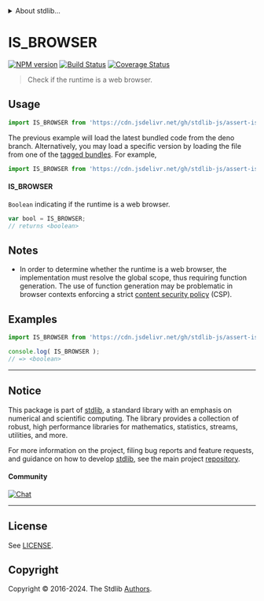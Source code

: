 <!--

@license Apache-2.0

Copyright (c) 2018 The Stdlib Authors.

Licensed under the Apache License, Version 2.0 (the "License");
you may not use this file except in compliance with the License.
You may obtain a copy of the License at

   http://www.apache.org/licenses/LICENSE-2.0

Unless required by applicable law or agreed to in writing, software
distributed under the License is distributed on an "AS IS" BASIS,
WITHOUT WARRANTIES OR CONDITIONS OF ANY KIND, either express or implied.
See the License for the specific language governing permissions and
limitations under the License.

-->


<details>
  <summary>
    About stdlib...
  </summary>
  <p>We believe in a future in which the web is a preferred environment for numerical computation. To help realize this future, we've built stdlib. stdlib is a standard library, with an emphasis on numerical and scientific computation, written in JavaScript (and C) for execution in browsers and in Node.js.</p>
  <p>The library is fully decomposable, being architected in such a way that you can swap out and mix and match APIs and functionality to cater to your exact preferences and use cases.</p>
  <p>When you use stdlib, you can be absolutely certain that you are using the most thorough, rigorous, well-written, studied, documented, tested, measured, and high-quality code out there.</p>
  <p>To join us in bringing numerical computing to the web, get started by checking us out on <a href="https://github.com/stdlib-js/stdlib">GitHub</a>, and please consider <a href="https://opencollective.com/stdlib">financially supporting stdlib</a>. We greatly appreciate your continued support!</p>
</details>

# IS_BROWSER

[![NPM version][npm-image]][npm-url] [![Build Status][test-image]][test-url] [![Coverage Status][coverage-image]][coverage-url] <!-- [![dependencies][dependencies-image]][dependencies-url] -->

> Check if the runtime is a web browser.



<section class="usage">

## Usage

```javascript
import IS_BROWSER from 'https://cdn.jsdelivr.net/gh/stdlib-js/assert-is-browser@deno/mod.js';
```
The previous example will load the latest bundled code from the deno branch. Alternatively, you may load a specific version by loading the file from one of the [tagged bundles](https://github.com/stdlib-js/assert-is-browser/tags). For example,

```javascript
import IS_BROWSER from 'https://cdn.jsdelivr.net/gh/stdlib-js/assert-is-browser@v0.2.1-deno/mod.js';
```

#### IS_BROWSER

`Boolean` indicating if the runtime is a web browser.

```javascript
var bool = IS_BROWSER;
// returns <boolean>
```

</section>

<!-- /.usage -->

<section class="notes">

## Notes

-   In order to determine whether the runtime is a web browser, the implementation must resolve the global scope, thus requiring function generation. The use of function generation may be problematic in browser contexts enforcing a strict [content security policy][mdn-csp] (CSP).

</section>

<!-- /.notes -->

<section class="examples">

## Examples

<!-- eslint no-undef: "error" -->

```javascript
import IS_BROWSER from 'https://cdn.jsdelivr.net/gh/stdlib-js/assert-is-browser@deno/mod.js';

console.log( IS_BROWSER );
// => <boolean>
```

</section>

<!-- /.examples -->

<!-- Section for related `stdlib` packages. Do not manually edit this section, as it is automatically populated. -->

<section class="related">

</section>

<!-- /.related -->

<!-- Section for all links. Make sure to keep an empty line after the `section` element and another before the `/section` close. -->


<section class="main-repo" >

* * *

## Notice

This package is part of [stdlib][stdlib], a standard library with an emphasis on numerical and scientific computing. The library provides a collection of robust, high performance libraries for mathematics, statistics, streams, utilities, and more.

For more information on the project, filing bug reports and feature requests, and guidance on how to develop [stdlib][stdlib], see the main project [repository][stdlib].

#### Community

[![Chat][chat-image]][chat-url]

---

## License

See [LICENSE][stdlib-license].


## Copyright

Copyright &copy; 2016-2024. The Stdlib [Authors][stdlib-authors].

</section>

<!-- /.stdlib -->

<!-- Section for all links. Make sure to keep an empty line after the `section` element and another before the `/section` close. -->

<section class="links">

[npm-image]: http://img.shields.io/npm/v/@stdlib/assert-is-browser.svg
[npm-url]: https://npmjs.org/package/@stdlib/assert-is-browser

[test-image]: https://github.com/stdlib-js/assert-is-browser/actions/workflows/test.yml/badge.svg?branch=v0.2.1
[test-url]: https://github.com/stdlib-js/assert-is-browser/actions/workflows/test.yml?query=branch:v0.2.1

[coverage-image]: https://img.shields.io/codecov/c/github/stdlib-js/assert-is-browser/main.svg
[coverage-url]: https://codecov.io/github/stdlib-js/assert-is-browser?branch=main

<!--

[dependencies-image]: https://img.shields.io/david/stdlib-js/assert-is-browser.svg
[dependencies-url]: https://david-dm.org/stdlib-js/assert-is-browser/main

-->

[chat-image]: https://img.shields.io/gitter/room/stdlib-js/stdlib.svg
[chat-url]: https://app.gitter.im/#/room/#stdlib-js_stdlib:gitter.im

[stdlib]: https://github.com/stdlib-js/stdlib

[stdlib-authors]: https://github.com/stdlib-js/stdlib/graphs/contributors

[umd]: https://github.com/umdjs/umd
[es-module]: https://developer.mozilla.org/en-US/docs/Web/JavaScript/Guide/Modules

[deno-url]: https://github.com/stdlib-js/assert-is-browser/tree/deno
[deno-readme]: https://github.com/stdlib-js/assert-is-browser/blob/deno/README.md
[umd-url]: https://github.com/stdlib-js/assert-is-browser/tree/umd
[umd-readme]: https://github.com/stdlib-js/assert-is-browser/blob/umd/README.md
[esm-url]: https://github.com/stdlib-js/assert-is-browser/tree/esm
[esm-readme]: https://github.com/stdlib-js/assert-is-browser/blob/esm/README.md
[branches-url]: https://github.com/stdlib-js/assert-is-browser/blob/main/branches.md

[stdlib-license]: https://raw.githubusercontent.com/stdlib-js/assert-is-browser/main/LICENSE

[mdn-csp]: https://developer.mozilla.org/en-US/docs/Web/HTTP/CSP

</section>

<!-- /.links -->
